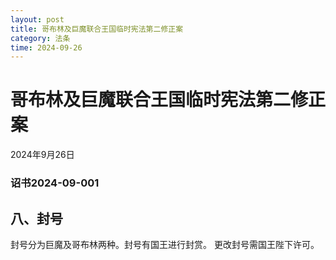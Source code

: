 ```yaml
--- 
layout: post
title: 哥布林及巨魔联合王国临时宪法第二修正案
category: 法条
time: 2024-09-26
---
```

# 哥布林及巨魔联合王国临时宪法第二修正案
2024年9月26日
### 诏书2024-09-001
## 八、封号
封号分为巨魔及哥布林两种。封号有国王进行封赏。
更改封号需国王陛下许可。